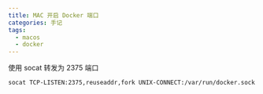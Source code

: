 ```yaml
---
title: MAC 开启 Docker 端口
categories: 手记
tags:
  - macos
  - docker
---
```


使用 socat 转发为 2375 端口

```shell
socat TCP-LISTEN:2375,reuseaddr,fork UNIX-CONNECT:/var/run/docker.sock
```
